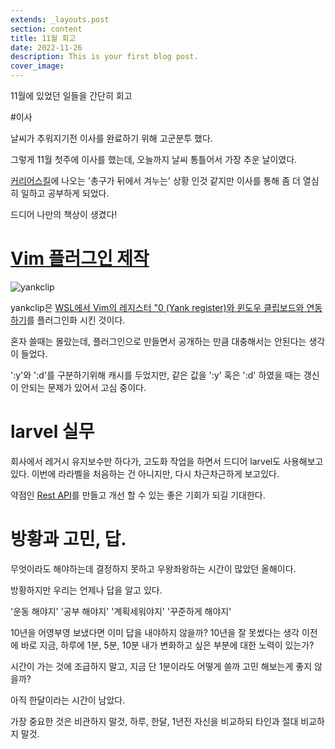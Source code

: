 ```yaml
---
extends: _layouts.post
section: content
title: 11월 회고
date: 2022-11-26
description: This is your first blog post.
cover_image: 
---
```


11월에 있었던 일들을 간단히 회고

#이사

날씨가 추워지기전 이사를 완료하기 위해 고군분투 했다.

그렇게 11월 첫주에 이사를 했는데, 오늘까지 날씨 통틀어서 가장 추운 날이였다.

[커리어스킬](https://www.aladin.co.kr/shop/wproduct.aspx?ItemId=187823405)에 나오는 '총구가 뒤에서 겨누는' 상황 인것 같지만 
이사를 통해 좀 더 열심히 일하고 공부하게 되었다.

드디어 나만의 책상이 생겼다!


# [Vim 플러그인 제작](https://github.com/1ocate/yankclip.vim)
![yankclip](https://user-images.githubusercontent.com/29521447/202831340-3574ec2f-17dd-4eea-8439-1ffe7ec9b6c9.gif)

yankclip은 [WSL에서 Vim의 레지스터 "0 (Yank register)와 윈도우 클립보드와 연동하기](/vim-wsl-clipboard/)를 플러그인화 시킨 것이다.

혼자 쓸때는 몰랐는데, 플러그인으로 만들면서 공개하는 만큼 대충해서는 안된다는 생각이 들었다.

':y'와 ':d'를 구분하기위해 캐시를 두었지만, 같은 값을 ':y' 혹은 ':d' 하였을 때는 갱신이 안되는 문제가 있어서 고심 중이다.


<!--
회사에서는 [WSL](https://ko.wikipedia.org/wiki/%EB%A6%AC%EB%88%85%EC%8A%A4%EC%9A%A9_%EC%9C%88%EB%8F%84%EC%9A%B0_%ED%95%98%EC%9C%84_%EC%8B%9C%EC%8A%A4%ED%85%9C), 집에서는 MAC OS를 사용하면서 터미널을 띄우고 NeoVim을 사용중인데, 터미널에서 실행한 Vim의 내용을 클립보드로 복사하고 싶었다.

터미널의 크기보다 코드나, 텍스트 라인이 길 경우에 마우스로 드래그 하거나, 화면을 계속 이동시켜서 Vim의 내용을 복사하는게 까다로웠다.

물론 MAC에서는 터미널의 Vim의 "+ 레지스터가 맥의 클립보드와 연결 되어있기 때문에 yank 할때 "+ 레지스터로 넣어주기만 하면 된다.

## 참고
[vim-레지스터에-관해](https://soooprmx.com/vim-%EB%A0%88%EC%A7%80%EC%8A%A4%ED%84%B0%EC%97%90-%EA%B4%80%ED%95%B4/)
 
WSL에서는 윈도우 안에 linux를 띄운 형식이기에, "+ 레지스터를 사용할 수 없다.

해결 방법으로는 Vim의autocmd 'TextYankPost'를 이용하여 '/mnt/c/Windows/System32/clip.exe' 명령에 넣어주면 되는데
문제는 'TextYankPost'는 'Yank', 'dd' 일때 실행되게 된다.  즉 라인을 삭제해도 실행하게 된다.

Vim에서는 복사, 삭제를 각각의 레지스터로 저장하는데 클립보드는 한공간에 저장되므로 의도하지 않게 클립보드 내용이 날아가게 된다.
이 문제를 해결하기 위해 
-->

# larvel 실무
회사에서 레거시 유지보수만 하다가, 고도화 작업을 하면서 드디어 larvel도 사용해보고 있다.
이번에 라라벨을 처음하는 건 아니지만, 다시 차근차근하게 보고있다.

약점인 [Rest API](https://dev-coco.tistory.com/97)를 만들고 개선 할 수 있는 좋은 기회가 되길 기대한다.


# 방황과 고민, 답.

무엇이라도 해야하는데 결정하지 못하고 우왕좌왕하는 시간이 많았던 올해이다. 

방황하지만 우리는 언제나 답을 알고 있다.

'운동 해야지'
'공부 해야지'
'계획세워야지'
'꾸준하게 해야지'

10년을 어영부영 보냈다면 이미 답을 내야하지 않을까?
10년을 잘 못썼다는 생각 이전에 바로 지금, 하루에 1분, 5분, 10분 내가 변화하고 싶은 부분에 대한 노력이 있는가?

시간이 가는 것에 조급하지 말고, 지금 단 1분이라도 어떻게 쓸까 고민 해보는게 좋지 않을까?

아직 한달이라는 시간이 남았다.

가장 중요한 것은 비관하지 말것, 하루, 한달, 1년전 자신을 비교하되 타인과 절대 비교하지 말것.

